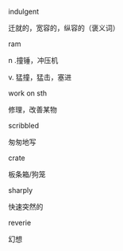indulgent

迁就的，宽容的，纵容的（褒义词）

ram 

n .撞锤，冲压机

v. 猛撞，猛击，塞进

work on sth

修理，改善某物

scribbled 

匆匆地写

crate 

板条箱/狗笼

sharply

快速突然的

reverie

幻想